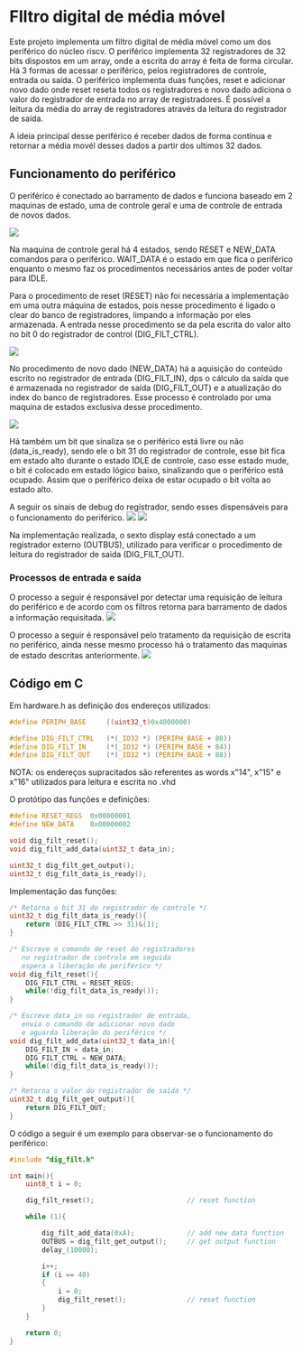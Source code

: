 ﻿# FIltro digital de média móvel

Este projeto implementa um filtro digital de média móvel como um dos periférico do núcleo riscv. O periférico implementa 32 registradores de 32 bits dispostos em um array, onde a escrita do array é feita de forma circular. Há 3 formas de acessar o periférico, pelos registradores de controle, entrada ou saída. O periférico implementa duas funções, reset e adicionar novo dado onde reset reseta todos os registradores e novo dado adiciona o valor do registrador de entrada no array de registradores. É possível a leitura da média do array de registradores através da leitura do registrador de saída.

A ideia principal desse periférico é receber dados de forma contínua e retornar a média movél desses dados a partir dos ultimos 32 dados.

## Funcionamento do periférico

O periférico é conectado ao barramento de dados e funciona baseado em 2 maquinas de estado, uma de controle geral e uma de controle de entrada de novos dados.

![](https://i.imgur.com/MdRtKwi.png)

Na maquina de controle geral há 4 estados, sendo RESET e NEW_DATA comandos para o periférico. WAIT_DATA é o estado em que fica o periférico enquanto o mesmo faz os procedimentos necessários antes de poder voltar para IDLE.

Para o procedimento de reset (RESET) não foi necessária a implementação em uma outra máquina de estados, pois nesse procedimento é ligado o clear do banco de registradores, limpando a informação por eles armazenada. A entrada nesse procedimento se da pela escrita do valor alto no bit 0 do registrador de control (DIG_FILT_CTRL).

![](https://i.imgur.com/4rN0ffA.png)

No procedimento de novo dado (NEW_DATA) há a aquisição do conteúdo escrito no registrador de entrada (DIG_FILT_IN), dps o cálculo da saída que é armazenada no registrador de saída (DIG_FILT_OUT) e a atualização do index do banco de registradores. Esse processo é controlado por uma maquina de estados exclusiva desse procedimento.

![](https://i.imgur.com/W2UFhaA.png)

Há também um bit que sinaliza se o periférico está livre ou não (data_is_ready), sendo ele o bit 31 do registrador de controle, esse bit fica em estado alto durante o estado IDLE de controle, caso esse estado mude, o bit é colocado em estado lógico baixo, sinalizando que o periférico está ocupado. Assim que o periférico deixa de estar ocupado o bit volta ao estado alto.

A seguir os sinais de debug do registrador, sendo esses dispensáveis para o funcionamento do periférico.
![](https://i.imgur.com/eU2JKEm.png) ![](https://i.imgur.com/SRRYexH.png)

Na implementação realizada, o sexto display está conectado a um registrador externo (OUTBUS), utilizado para verificar o procedimento de leitura do registrador de saida (DIG_FILT_OUT).

### Processos de entrada e saída

O processo a seguir é responsável por detectar uma requisição de leitura do periférico e de acordo com os filtros retorna para barramento de dados a informação requisitada.
![](https://i.imgur.com/19b1icZ.png)

O processo a seguir é responsável pelo tratamento da requisição de escrita no periférico, ainda nesse mesmo processo há o tratamento das maquinas de estado descritas anteriormente.
![](https://i.imgur.com/6C2DeAf.png)

## Código em C

Em hardware.h as definição dos endereços utilizados:
```c 
#define PERIPH_BASE		((uint32_t)0x4000000) 

#define DIG_FILT_CTRL   (*(_IO32 *) (PERIPH_BASE + 80))
#define DIG_FILT_IN     (*(_IO32 *) (PERIPH_BASE + 84))
#define DIG_FILT_OUT    (*(_IO32 *) (PERIPH_BASE + 88))	
```
NOTA: os endereços supracitados são referentes as words x"14", x"15" e x"16" utilizados para leitura e escrita no .vhd

O protótipo das funções e definições: 
```c 
#define RESET_REGS 	0x00000001
#define NEW_DATA 	0x00000002

void dig_filt_reset();
void dig_filt_add_data(uint32_t data_in);

uint32_t dig_filt_get_output();
uint32_t dig_filt_data_is_ready();
```

Implementação das funções:
```c 
/* Retorna o bit 31 do registrador de controle */
uint32_t dig_filt_data_is_ready(){
	return (DIG_FILT_CTRL >> 31)&(1);
}

/* Escreve o comando de reset do registradores 
   no registrador de controle em seguida 
   espera a liberação do periférico */
void dig_filt_reset(){
	DIG_FILT_CTRL = RESET_REGS;
	while(!dig_filt_data_is_ready());
}

/* Escreve data_in no registrador de entrada, 
   envia o comando de adicionar novo dado
   e aguarda liberação do periférico */
void dig_filt_add_data(uint32_t data_in){
	DIG_FILT_IN = data_in;
	DIG_FILT_CTRL = NEW_DATA;
	while(!dig_filt_data_is_ready());
}

/* Retorna o valor do registrador de saída */
uint32_t dig_filt_get_output(){
	return DIG_FILT_OUT;	
}
```

O código a seguir é um exemplo para observar-se o funcionamento do periférico:

```c
#include "dig_filt.h"

int main(){
	uint8_t i = 0;

	dig_filt_reset();						// reset function

	while (1){

		dig_filt_add_data(0xA);				// add new data function
		OUTBUS = dig_filt_get_output();		// get output function
		delay_(10000);

		i++;
		if (i == 40)
		{
			i = 0;
			dig_filt_reset();				// reset function
		}
	}

	return 0;
}

```

